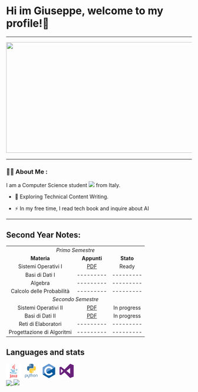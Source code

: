[comment]: <##INTRO##> (##INTRO##)
# Hi im Giuseppe, welcome to my profile!🦝
---
<div align="center">
  <img src="https://media.giphy.com/media/dWesBcTLavkZuG35MI/giphy.gif" width="600" height="300"/>
</div>

---

### :woman_technologist: About Me :
I am a Computer Science student <img src="https://media.giphy.com/media/WUlplcMpOCEmTGBtBW/giphy.gif" width="30"> from Italy.

- :seedling: Exploring Technical Content Writing.

- :zap: In my free time, I read tech book and inquire about AI

---
## Second Year Notes:

[comment]: <##TABELLA APPUNTI UNIVERSITA'##> (##TABELLA APPUNTI UNIVERSITA'##)

<table>
  <tr>
    <td colspan = "3" align = "center"><em>Primo Semestre</td>
  </tr>
  <tr>
    <td align = "center"><strong>Materia</td>
    <td align = "center"><strong>Appunti</td>
    <td align = "center"><strong>Stato</td>
  </tr>
  <tr>
    <td align = "center">Sistemi Operativi I</td>
    <td align = "center"><a style="display:block;" href="https://github.com/GiusTMP/University-Notes/raw/main/Secondo%20anno/Primo%20semestre/Sistemi%20Operativi%20I/Sistemi%20operativi%20I.pdf"> 
        <div> 
            PDF 
        </div> 
    </td>
    <td align="center">Ready</td>
  <tr>
    <td align = "center">Basi di Dati I</td>
    <td align = "center">---------</td>
    <td align = "center">---------</td>
  </tr>
  <tr>
    <td align = "center">Algebra</td>
    <td align = "center">---------</td>
    <td align = "center">---------</td>
  </tr>
  <tr>
    <td align = "center">Calcolo delle Probabilità</td>
    <td align = "center">---------</td>
    <td align = "center">---------</td>
  </tr>
    <td colspan="3" align = "center"><em>Secondo Semestre</td>
  </tr>
  <tr>
    <td align = "center">Sistemi Operativi II</td>
    <td align = "center"><a style="display:block;" href="http://example.com"> 
        <div> 
            PDF 
        </div> 
    </td>
    <td align = "center">In progress</td>
  </tr>
  <tr>
    <td align = "center">Basi di Dati II</td>
    <td align = "center"><a style="display:block;" href="https://github.com/GiusTMP/University-Notes/raw/main/Secondo%20anno/Secondo%20semestre/Basi%20di%20Dati%20II/Basi%20di%20Dati%20II.pdf"> 
        <div> 
            PDF 
        </div> 
    </td>
    <td align = "center">In progress</td>
  </tr>
  <tr>
    <td align = "center">Reti di Elaboratori</td>
    <td align = "center">---------</td>
    <td align = "center">---------</td>
  </tr>
  <tr>
    <td align = "center">Progettazione di Algoritmi</td>
    <td align = "center">---------</td>
    <td align = "center">---------</td>
  </tr>
</table>

[comment]: <##LANGUAGE AND STATS##> (##LANGUAGE AND STATS##)

## **Languages and stats**
<div>
  <img src="https://github.com/devicons/devicon/blob/master/icons/java/java-original-wordmark.svg" title="Java" alt="Java" width="40" height="40"/>&nbsp;
  <img src="https://github.com/devicons/devicon/blob/master/icons/python/python-original-wordmark.svg" title="React" alt="React" width="40" height="40"/>&nbsp;
  <img src="https://github.com/devicons/devicon/blob/master/icons/c/c-original.svg" title="React" alt="React" width="40" height="40"/>&nbsp;
  <img src="https://github.com/devicons/devicon/blob/master/icons/visualstudio/visualstudio-plain.svg" title="React" alt="React" width="40" height="40"/>&nbsp;
</div>


<a href="https://github.com/GiusTMP/github-readme-stats">
  <img align="center" src="https://github-readme-stats.vercel.app/api?username=GiusTMP&show_icons=true&theme=merko" />
  <img align="top" src="https://github-readme-stats.vercel.app/api/top-langs/?username=GiusTMP&hide_progress=true" />
</a>
